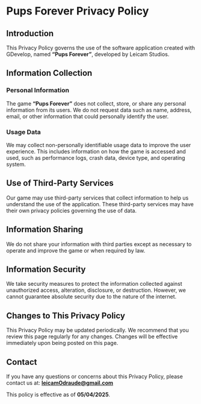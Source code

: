 # Pups Forever Privacy Policy

## Introduction
This Privacy Policy governs the use of the software application created with GDevelop, named **“Pups Forever”**, developed by Leicam Studios.

## Information Collection

### Personal Information
The game **“Pups Forever”** does not collect, store, or share any personal information from its users. We do not request data such as name, address, email, or other information that could personally identify the user.

### Usage Data
We may collect non-personally identifiable usage data to improve the user experience. This includes information on how the game is accessed and used, such as performance logs, crash data, device type, and operating system.

## Use of Third-Party Services
Our game may use third-party services that collect information to help us understand the use of the application. These third-party services may have their own privacy policies governing the use of data.

## Information Sharing
We do not share your information with third parties except as necessary to operate and improve the game or when required by law.

## Information Security
We take security measures to protect the information collected against unauthorized access, alteration, disclosure, or destruction. However, we cannot guarantee absolute security due to the nature of the internet.

## Changes to This Privacy Policy
This Privacy Policy may be updated periodically. We recommend that you review this page regularly for any changes. Changes will be effective immediately upon being posted on this page.

## Contact
If you have any questions or concerns about this Privacy Policy, please contact us at:
**[leicamOdraude@gmail.com](mailto:leicamOdraude@gmail.com)**

This policy is effective as of **05/04/2025**.

